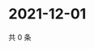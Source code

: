 # 2021-12-01

共 0 条

<!-- BEGIN WEIBO -->
<!-- 最后更新时间 Wed Dec 01 2021 08:50:36 GMT+0800 (China Standard Time) -->

<!-- END WEIBO -->
